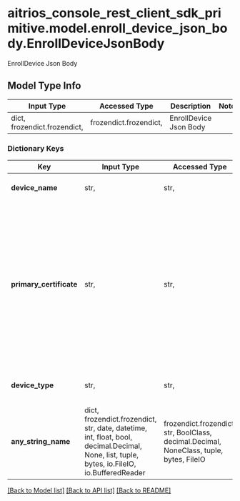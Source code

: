 # aitrios_console_rest_client_sdk_primitive.model.enroll_device_json_body.EnrollDeviceJsonBody

EnrollDevice Json Body

## Model Type Info
Input Type | Accessed Type | Description | Notes
------------ | ------------- | ------------- | -------------
dict, frozendict.frozendict,  | frozendict.frozendict,  | EnrollDevice Json Body | 

### Dictionary Keys
Key | Input Type | Accessed Type | Description | Notes
------------ | ------------- | ------------- | ------------- | -------------
**device_name** | str,  | str,  | Device name. *Max. 255 characters | 
**primary_certificate** | str,  | str,  | X.509 primary certificate (.pem file or .cer file or .crt file) . *Specify the following certificate without the leading and trailing signatures. -----BEGIN CERTIFICATE-----  -----END CERTIFICATE-----  Also, do not include line breaks. | 
**device_type** | str,  | str,  | Device type include \&quot;t3p\&quot;, \&quot;t3w\&quot;. | [optional] 
**any_string_name** | dict, frozendict.frozendict, str, date, datetime, int, float, bool, decimal.Decimal, None, list, tuple, bytes, io.FileIO, io.BufferedReader | frozendict.frozendict, str, BoolClass, decimal.Decimal, NoneClass, tuple, bytes, FileIO | any string name can be used but the value must be the correct type | [optional]

[[Back to Model list]](../../README.md#documentation-for-models) [[Back to API list]](../../README.md#documentation-for-api-endpoints) [[Back to README]](../../README.md)

